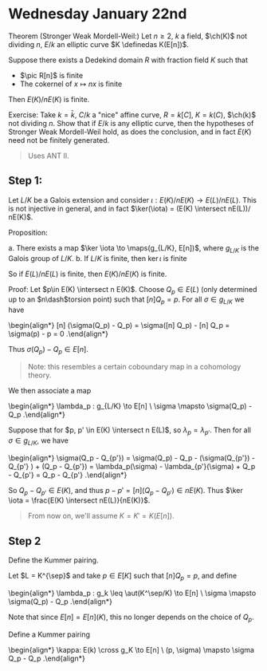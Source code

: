 # Wednesday January 22nd

Theorem (Stronger Weak Mordell-Weil:)
Let $n\geq 2$, $k$ a field, $\ch(K)$ not dividing $n$, $E/k$ an elliptic curve $K \definedas K(E[n])$.

Suppose there exists a Dedekind domain $R$ with fraction field $K$ such that

- $\pic R[n]$ is finite
- The cokernel of $x\mapsto nx$ is finite

Then $E(K)/ n E(K)$ is finite.

Exercise:
Take $k = \bar k$, $C/k$ a "nice" affine curve, $R = k[C]$, $K = k(C)$, $\ch(k)$ not dividing $n$.
Show that if $E/k$ is any elliptic curve, then the hypotheses of Stronger Weak Mordell-Weil hold, as does the conclusion, and in fact $E(K)$ need not be finitely generated.

> Uses ANT II.

## Step 1:

Let $L/K$ be a Galois extension and consider $\iota: E(K)/n E(K) \to E(L)/ n E(L)$.
This is not injective in general, and in fact $\ker(\iota) = (E(K) \intersect nE(L))/ nE(K)$.

Proposition:

a. There exists a map $\ker \iota \to \maps(g_{L/K}, E[n])$, where $g_{L/K}$ is the Galois group of $L/K$.
b. If $L/K$ is finite, then $\ker \iota$ is finite
  
So if $E(L) / nE(L)$ is finite, then $E(K) / nE(K)$ is finite.

Proof:
Let $p\in E(K) \intersect n E(K)$.
Choose $Q_p \in E(L)$ (only determined up to an $n\dash$torsion point) such that $[n] Q_p = p$.
For all $\sigma \in g_{L/K}$ we have 

\begin{align*}
[n] (\sigma(Q_p) - Q_p) = \sigma([n] Q_p) - [n] Q_p = \sigma(p) - p = 0
.\end{align*}

Thus $\sigma(Q_p) - Q_p \in E[n]$.

> Note: this resembles a certain coboundary map in a cohomology theory.

We then associate a map

\begin{align*}
\lambda_p : g_{L/K} \to E[n] \\
\sigma \mapsto \sigma(Q_p) - Q_p
.\end{align*}

Suppose that for $p, p' \in E(K) \intersect n E(L)$, so $\lambda_p = \lambda_{p'}$.
Then for all $\sigma \in g_{L/K}$, we have 

\begin{align*}
\sigma(Q_p - Q_{p'}) = \sigma(Q_p) - Q_p - (\sigma(Q_{p'}) - Q_{p'} ) + (Q_p - Q_{p'}) = \lambda_p(\sigma) - \lambda_{p'}(\sigma) + Q_p - Q_{p'} = Q_p - Q_{p'}
.\end{align*}

So $Q_p - Q_{p'} \in E(K)$, and thus $p - p' = [n] (Q_p - Q_{p'}) \in nE(K)$.
Thus $\ker \iota = \frac{E(K) \intersect nE(L)}{nE(K)}$.

> From now on, we'll assume $K = K' = K(E[n])$.

## Step 2

Define the Kummer pairing.

Let $L = K^{\sep}$ and take $p \in E[K]$ such that $[n] Q_p = p$, and define 

\begin{align*}
\lambda_p : g_k \leq \aut(K^\sep/K) \to E[n] \\
\sigma \mapsto \sigma(Q_p) - Q_p
.\end{align*}

Note that since $E[n] = E[n](K)$, this no longer depends on the choice of $Q_p$.

Define a Kummer pairing

\begin{align*}
\kappa: E(k) \cross g_K \to E[n] \\
(p, \sigma) \mapsto \sigma Q_p - Q_p
.\end{align*}


